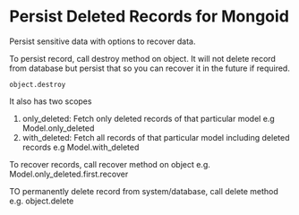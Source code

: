 Persist Deleted Records for Mongoid
===============
Persist sensitive data with options to recover data.
    
To persist record, call destroy method on object. It will not delete record from database but persist that so you can recover it in the future if required. 
    
    object.destroy
    
It also has two scopes

1. only_deleted: Fetch only deleted records of that particular model
    e.g
        Model.only_deleted
2. with_deleted: Fetch all records of that particular model including deleted records
    e.g
        Model.with_deleted

To recover records, call recover method on object
    e.g.
      Model.only_deleted.first.recover

TO permanently delete record from system/database, call delete method
    e.g.
      object.delete
